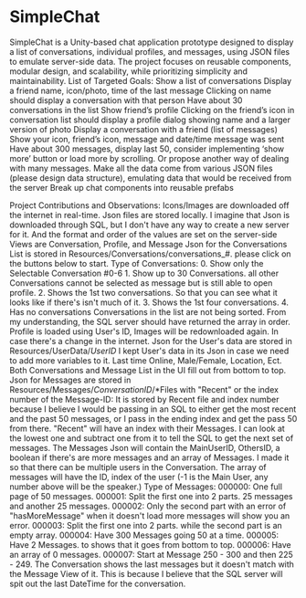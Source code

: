 # SimpleChat
SimpleChat is a Unity-based chat application prototype designed to display a list of conversations, individual profiles, and messages, using JSON files to emulate server-side data. The project focuses on reusable components, modular design, and scalability, while prioritizing simplicity and maintainability.
List of Targeted Goals:​
  Show a list of conversations
  Display a friend name, icon/photo, time of the last message
  Clicking on name should display a conversation with that person
  Have about 30 conversations in the list
  Show friend’s profile
  Clicking on the friend’s icon in conversation list should display a profile dialog showing name and a larger version of photo
  Display a conversation with a friend (list of messages)
  Show your icon, friend’s icon, message and date/time message was sent
  Have about 300 messages, display last 50, consider implementing ‘show more’ button or load more by scrolling. Or propose another way of dealing with many messages.
  Make all the data come from various JSON files (please design data structure), emulating data that would be received from the server
  Break up chat components into reusable prefabs

Project Contributions and Observations​​:
  ​Icons/Images are downloaded off the internet in real-time.
  Json files are stored locally.  I imagine that Json is downloaded through SQL, but I don't have any way to create a new server for it.  And the format and order of the values are set on the server-side
  Views are Conversation, Profile, and Message
  Json for the Conversations List is stored in Resources/Conversations/conversations_#.  please click on the buttons below to start.
  Type of Conversations:
    0. Show only the Selectable Conversation #0-6
    1. Show up to 30 Conversations. all other Conversations cannot be selected as message but is still able to open profile.
    2. Shows the 1st two conversations. So that you can see what it looks like if there's isn't much of it.
    ​3. Shows the 1st four conversations.
    4. Has no conversations
  Conversations in the list are not being sorted. From my understanding, the SQL server should have returned the array in order.
  Profile is loaded using User's ID, Images will be redownloaded again. In case there's a change in the internet.
  Json for the User's data are stored in Resources/UserData/*UserID*
  I kept User's data in its Json in case we need to add more variables to it. Last time Online, Male/Female, Location, Ect.
  Both Conversations and Message List in the UI fill out from bottom to top.
  Json for Messages are stored in Resources/Messages/*ConversationID*/*Files with "Recent" or the index number of the Message-ID:
    It is stored by Recent file and index number because I believe I would be passing in an SQL to either get the most recent and the past 50 messages, or I pass in the ending index and get the pass 50 from there.
    "Recent" will have an index with their Messages.  I can look at the lowest one and subtract one from it to tell the SQL to get the next set of messages.
  The Messages Json will contain the MainUserID, OthersID, a boolean if there's are more messages and an array of Messages.
  I made it so that there can be multiple users in the Conversation.
  The array of messages will have the ID, index of the user (-1 is the Main User, any number above will be the speaker.)
  Type of Messages:
    000000: One full page of 50 messages.
    000001: Split the first one into 2 parts. 25 messages and another 25 messages. 
    000002: Only the second part with an error of "hasMoreMessage" when it doesn't load more messages will show you an error.
    000003: Split the first one into 2 parts. while the second part is an empty array.
    000004: Have 300 Messages going 50 at a time.
    000005: Have 2 Messages. to shows that it goes from bottom to top.
    000006: Have an array of 0 messages.
    000007: Start at Message 250 - 300 and then 225 - 249.
  The Conversation shows the last messages but it doesn't match with the Message View of it. This is because I believe that the SQL server will spit out the last DateTime for the conversation.
